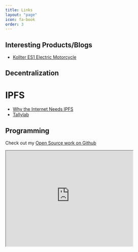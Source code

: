 ```yaml
---
title: Links
layout: "page"
icon: fa-book
order: 3
---
```


Interesting Products/Blogs
------

* [Kollter ES1 Electric Motorcycle](https://electrek.co/2021/10/26/north-americas-most-affordable-70-mph-electric-motorcycle-is-already-here-and-no-one-noticed/)


Decentralization
------

IPFS
====

* [Why the Internet Needs IPFS](https://techcrunch.com/2015/10/04/why-the-internet-needs-ipfs-before-its-too-late/)
* [Tallylab](https://tallylab.com)

Programming
------

Check out my [Open Source work on Github](https://github.com/masenf)

<iframe src="https://github-stats-widget.reflex.run/widget/masenf/?appearance=dark" style="width: 400px; height: 300px">

Python
===========

* [The Nine Circles of Python Dependency Hell](https://medium.com/knerd/the-nine-circles-of-python-dependency-hell-481d53e3e025) - a good primer on package dependency management


